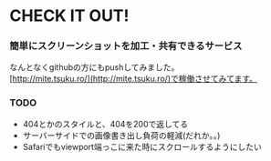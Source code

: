 # CHECK IT OUT!
### 簡単にスクリーンショットを加工・共有できるサービス

なんとなくgithubの方にもpushしてみました。  
[http://mite.tsuku.ro/](http://mite.tsuku.ro/)で稼働させてみてます。

### TODO
- 404とかのスタイルと、404を200で返してる
- サーバーサイドでの画像書き出し負荷の軽減(だれか。。)
- Safariでもviewport端っこに来た時にスクロールするようにしたい
